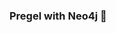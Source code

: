 ### Pregel with Neo4j 🚀



































































































































 






















































































































































































































































































































